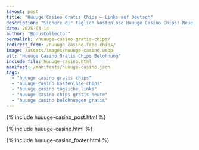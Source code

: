 ```yaml
---
layout: post
title: "Huuuge Casino Gratis Chips – Links auf Deutsch"
description: "Sichere dir täglich kostenlose Huuuge Casino Chips! Neue Gratis-Links für deutsche Spieler – 100% sicher und aktuell."
date: 2025-03-14
author: "BonusCollector"
permalink: /huuuge-casino-gratis-chips/
redirect_from: /huuuge-casino-free-chips/
image: /assets/images/huuuge-casino.webp
alt: "Huuuge Casino Gratis Chips Belohnung"
include_file: huuuge-casino.html
manifest: /manifests/huuuge-casino.json
tags: 
  - "huuuge casino gratis chips"
  - "huuuge casino kostenlose chips"
  - "huuuge casino tägliche links"
  - "huuuge casino chips gratis heute"
  - "huuuge casino belohnungen gratis"
---
```

{% include huuuge-casino_post.html %}

{% include huuuge-casino.html %}

{% include huuuge-casino_footer.html %}